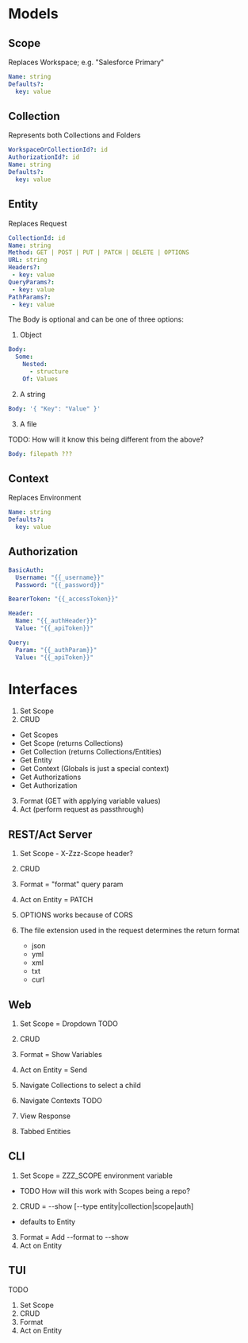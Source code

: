 # Models

## Scope

Replaces Workspace; e.g. "Salesforce Primary"

```yml
Name: string
Defaults?:
  key: value
```

## Collection

Represents both Collections and Folders

```yml
WorkspaceOrCollectionId?: id
AuthorizationId?: id
Name: string
Defaults?:
  key: value
```

## Entity

Replaces Request

```yml
CollectionId: id
Name: string
Method: GET | POST | PUT | PATCH | DELETE | OPTIONS
URL: string
Headers?:
 - key: value
QueryParams?:
 - key: value
PathParams?:
 - key: value
```

The Body is optional and can be one of three options:

1. Object

```yml
Body:
  Some:
    Nested:
      - structure
    Of: Values
```

2. A string

```yml
Body: '{ "Key": "Value" }'
```

3. A file

TODO: How will it know this being different from the above?

```yml
Body: filepath ???
```

## Context

Replaces Environment

```yml
Name: string
Defaults?:
  key: value
```

## Authorization

```yml
BasicAuth:
  Username: "{{_username}}"
  Password: "{{_password}}"
```
```yml
BearerToken: "{{_accessToken}}"
```
```yml
Header:
  Name: "{{_authHeader}}"
  Value: "{{_apiToken}}"
```
```yml
Query:
  Param: "{{_authParam}}"
  Value: "{{_apiToken}}"
```

# Interfaces

1. Set Scope
2. CRUD
  - Get Scopes
  - Get Scope (returns Collections)
  - Get Collection (returns Collections/Entities)
  - Get Entity
  - Get Context (Globals is just a special context)
  - Get Authorizations
  - Get Authorization
3. Format (GET with applying variable values)
4. Act (perform request as passthrough)

## REST/Act Server

1. Set Scope - X-Zzz-Scope header?
2. CRUD
3. Format = "format" query param
4. Act on Entity = PATCH

1. OPTIONS works because of CORS
2. The file extension used in the request determines the return format
    - json
    - yml
    - xml
    - txt
    - curl

## Web

1. Set Scope = Dropdown TODO
2. CRUD
3. Format = Show Variables
4. Act on Entity = Send

1. Navigate Collections to select a child
2. Navigate Contexts TODO
3. View Response
4. Tabbed Entities


## CLI

1. Set Scope = ZZZ_SCOPE environment variable
  - TODO How will this work with Scopes being a repo?
2. CRUD = --show [--type entity|collection|scope|auth] <id>
  - defaults to Entity
3. Format = Add --format to --show
4. Act on Entity



## TUI

TODO

1. Set Scope
2. CRUD
3. Format
4. Act on Entity
